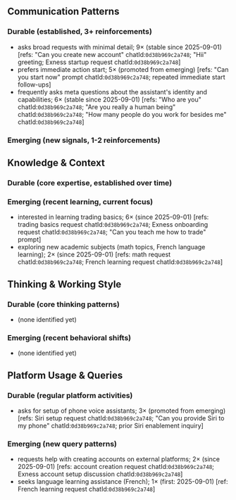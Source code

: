 ## Communication Patterns
### Durable (established, 3+ reinforcements)
- asks broad requests with minimal detail; 9× (stable since 2025-09-01) [refs: "Can you create new account" chatId:`0d38b969c2a748`; "Hii" greeting; Exness startup request chatId:`0d38b969c2a748`]
- prefers immediate action start; 5× (promoted from emerging) [refs: "Can you start now" prompt chatId:`0d38b969c2a748`; repeated immediate start follow-ups]
- frequently asks meta questions about the assistant's identity and capabilities; 6× (stable since 2025-09-01) [refs: "Who are you" chatId:`0d38b969c2a748`; "Are you really a human being" chatId:`0d38b969c2a748`; "How many people do you work for besides me" chatId:`0d38b969c2a748`]

### Emerging (new signals, 1-2 reinforcements)

## Knowledge & Context
### Durable (core expertise, established over time)

### Emerging (recent learning, current focus)
- interested in learning trading basics; 6× (since 2025-09-01) [refs: trading basics request chatId:`0d38b969c2a748`; Exness onboarding request chatId:`0d38b969c2a748`; "Can you teach me how to trade" prompt]
- exploring new academic subjects (math topics, French language learning); 2× (since 2025-09-01) [refs: math request chatId:`0d38b969c2a748`; French learning request chatId:`0d38b969c2a748`]

## Thinking & Working Style
### Durable (core thinking patterns)
- (none identified yet)

### Emerging (recent behavioral shifts)
- (none identified yet)

## Platform Usage & Queries
### Durable (regular platform activities)
- asks for setup of phone voice assistants; 3× (promoted from emerging) [refs: Siri setup request chatId:`0d38b969c2a748`; "Can you provide Siri to my phone" chatId:`0d38b969c2a748`; prior Siri enablement inquiry]

### Emerging (new query patterns)
- requests help with creating accounts on external platforms; 2× (since 2025-09-01) [refs: account creation request chatId:`0d38b969c2a748`; Exness account setup discussion chatId:`0d38b969c2a748`]
- seeks language learning assistance (French); 1× (first: 2025-09-01) [ref: French learning request chatId:`0d38b969c2a748`]